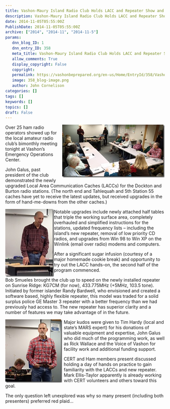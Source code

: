 ```yaml
---
title: Vashon-Maury Island Radio Club Holds LACC and Repeater Show and Tell
description: Vashon-Maury Island Radio Club Holds LACC and Repeater Show and Tell
date: 2014-11-05T05:55:00Z
PublishDate: 2014-11-05T05:55:00Z
archive: ["2014", "2014-11", "2014-11-5"]
params:
   dnn_blog_ID: 1
   dnn_entry_ID: 358
   meta_title: Vashon-Maury Island Radio Club Holds LACC and Repeater Show and Tell
   allow_comments: True
   display_copyright: False
   copyright: 
   permalink: https://vashonbeprepared.org/en-us/Home/EntryId/358/Vashon-Maury-Island-Radio-Club-Holds-LACC-and-Repeater-Show-and-Tell
   image: 358_blog-image.png
   author: John Cornelison
categories: []
tags: []
keywords: []
topics: []
draft: False
---
```


<p><a href="/images/dnnBlog/1/358/Windows-Live-Writer-c6d5c55295ab_12B23-ff_1515232.983x500_2.jpg"><img width="324" height="167" title="OLYMPUS DIGITAL CAMERA" align="right" style="margin: 0px 0px 5px 5px; border: 0px currentColor; border-image: none; padding-top: 0px; padding-right: 0px; padding-left: 0px; float: right; display: inline; background-image: none;" alt="OLYMPUS DIGITAL CAMERA" src="/images/dnnBlog/1/358/Windows-Live-Writer-c6d5c55295ab_12B23-ff_1515232.983x500_thumb.jpg"></img></a>Over 25 ham radio operators showed up for the local amateur radio club&rsquo;s bimonthly meeting tonight at Vashon&rsquo;s Emergency Operations Center.</p>
<p>John Galus, past president of the club demonstrated the newly upgraded Local Area Communication Caches (LACCs) for the Dockton and Burton radio stations. (The north end and Tahlequah and 5th Station 55 caches have yet to receive the latest updates, but received upgrades in the form of hand-me-downs from the other caches.)</p>
<p><a href="/images/dnnBlog/1/358/Windows-Live-Writer-c6d5c55295ab_12B23-ff_1515224.358X499_2.jpg"><img width="154" height="214" title="OLYMPUS DIGITAL CAMERA" align="left" style="border: 0px currentColor; border-image: none; padding-top: 0px; padding-right: 0px; padding-left: 0px; float: left; display: inline; background-image: none;" alt="OLYMPUS DIGITAL CAMERA" src="/images/dnnBlog/1/358/Windows-Live-Writer-c6d5c55295ab_12B23-ff_1515224.358X499_thumb.jpg"></img></a>Notable upgrades include newly attached half tables that triple the working surface area, completely overhauled and simplified instructions for the stations, updated frequency lists &ndash; including the island&rsquo;s new repeater, removal of low priority CD radios, and upgrades from Win 98 to Win XP on the Winlink (email over radio) modems and computers.</p>
<p>After a significant sugar infusion (courtesy of a major homemade cookie break) and opportunity to try out the LACC hands-on, the second half of the program commenced.</p>
<p>Bob Smueles brought the club up to speed on the newly installed repeater on Sunrise Ridge: KG7CM (for now), 433.775MHz&nbsp;(+5MHz, 103.5 tone). Initiated by former islander Randy Bardwell, who envisioned and created a software based, highly flexible repeater, this model was traded for a solid surplus police GE Master 3 repeater with a better frequency than we had previously had access to. The new repeater has superior clarity and a number of features we may take advantage of in the future.</p>
<p><a href="/images/dnnBlog/1/358/Windows-Live-Writer-c6d5c55295ab_12B23-ff_1515239.538x600_2.jpg"><img width="180" height="200" title="OLYMPUS DIGITAL CAMERA" align="left" style="margin: 0px 5px 0px 0px; border: 0px currentColor; border-image: none; padding-top: 0px; padding-right: 0px; padding-left: 0px; float: left; display: inline; background-image: none;" alt="OLYMPUS DIGITAL CAMERA" src="/images/dnnBlog/1/358/Windows-Live-Writer-c6d5c55295ab_12B23-ff_1515239.538x600_thumb.jpg"></img></a>Major kudos were given to Tim Hardy (local and state&rsquo;s MARS expert) for his donations of valuable equipment and expertise, John Galus who did much of the programming work, as well as Rick Wallace and the Voice of Vashon for facility work and additional funding support.</p>
<p>CERT and Ham members present discussed holding a day of hands on practice to gain familiarity with the LACCs and new repeater. Mark Ellis-Taylor apparently is already working with CERT volunteers and others toward this goal.</p>
<p>The only question left unexplored was why so many present (including both presenters) preferred red plaid&hellip;</p>
